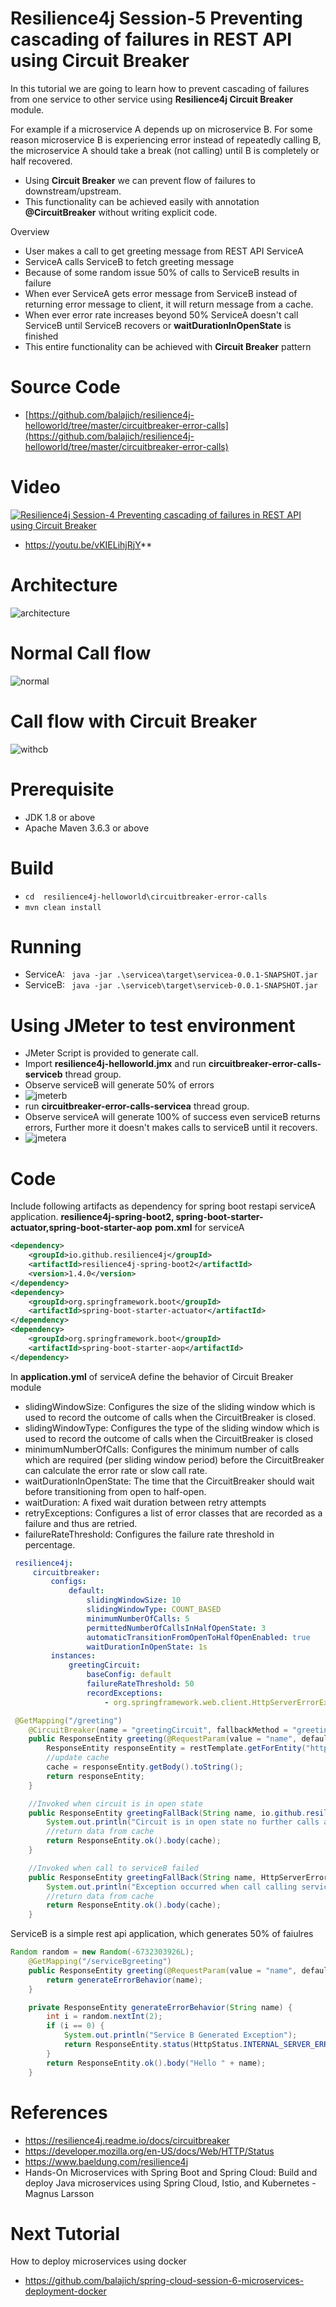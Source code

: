 # Resilience4j Session-5  Preventing cascading of failures in REST API using Circuit Breaker 
In  this tutorial we are going to learn how to prevent cascading of failures from one service to other service using 
**Resilience4j Circuit Breaker** module.

For example if a microservice A depends up on microservice B. For some reason microservice B is experiencing error 
instead of repeatedly calling B, the microservice A should take a break (not calling) until B is completely or half recovered.   
 
- Using **Circuit Breaker** we can prevent flow of failures to downstream/upstream.
- This functionality can be achieved easily with annotation **@CircuitBreaker** without writing explicit code. 

Overview
- User makes a call to get greeting message from  REST API ServiceA
- ServiceA calls ServiceB to fetch greeting message
- Because of some random issue 50% of calls to ServiceB results in failure
- When ever ServiceA gets error message from ServiceB instead of returning error message to client, it will return message from 
a cache.
- When ever error rate increases beyond 50% ServiceA doesn't call ServiceB until ServiceB recovers or **waitDurationInOpenState** is finished
- This entire functionality can be achieved with  **Circuit Breaker** pattern
# Source Code 
- [https://github.com/balajich/resilience4j-helloworld/tree/master/circuitbreaker-error-calls](https://github.com/balajich/resilience4j-helloworld/tree/master/circuitbreaker-error-calls) 
# Video
[![Resilience4j Session-4  Preventing cascading of failures in REST API using Circuit Breaker](https://img.youtube.com/vi/vKIELihjRjY/0.jpg)](https://www.youtube.com/watch?v=vKIELihjRjY)
- https://youtu.be/vKIELihjRjY**
# Architecture
![architecture](architecture.png "architecture")
# Normal Call flow
![normal](normal.png "normal")
# Call flow with Circuit Breaker
![withcb](withcb.png "withcb")
# Prerequisite
- JDK 1.8 or above
- Apache Maven 3.6.3 or above
# Build
- ``` cd  resilience4j-helloworld\circuitbreaker-error-calls ```
- ``` mvn clean install ```

# Running 
- ServiceA: ```  java -jar .\servicea\target\servicea-0.0.1-SNAPSHOT.jar  ```
- ServiceB: ```  java -jar .\serviceb\target\serviceb-0.0.1-SNAPSHOT.jar  ```

# Using JMeter to test environment
- JMeter Script is provided to generate call.
- Import **resilience4j-helloworld.jmx** and run **circuitbreaker-error-calls-serviceb** thread group.
- Observe serviceB will generate 50% of errors
- ![jmeterb](jmeterb.png "jmeterb")
- run **circuitbreaker-error-calls-servicea** thread group.
- Observe serviceA will generate 100% of success even serviceB returns errors, Further more it doesn't makes calls 
to serviceB until it recovers.
- ![jmetera](jmetera.png "jmetera")
# Code
Include following artifacts as dependency for spring boot restapi serviceA application. **resilience4j-spring-boot2,
spring-boot-starter-actuator,spring-boot-starter-aop**
**pom.xml** for serviceA
```xml
<dependency>
    <groupId>io.github.resilience4j</groupId>
    <artifactId>resilience4j-spring-boot2</artifactId>
    <version>1.4.0</version>
</dependency>
<dependency>
    <groupId>org.springframework.boot</groupId>
    <artifactId>spring-boot-starter-actuator</artifactId>
</dependency>
<dependency>
    <groupId>org.springframework.boot</groupId>
    <artifactId>spring-boot-starter-aop</artifactId>
</dependency>
```
In **application.yml** of serviceA define the behavior of Circuit Breaker module
- slidingWindowSize: Configures the size of the sliding window which is used to record the outcome of calls when the CircuitBreaker is closed.
- slidingWindowType: Configures the type of the sliding window which is used to record the outcome of calls when the CircuitBreaker is closed
- minimumNumberOfCalls: Configures the minimum number of calls which are required (per sliding window period) before the CircuitBreaker can calculate the error rate or slow call rate.
- waitDurationInOpenState: The time that the CircuitBreaker should wait before transitioning from open to half-open.
- waitDuration: A fixed wait duration between retry attempts
- retryExceptions: Configures a list of error classes that are recorded as a failure and thus are retried.
- failureRateThreshold: Configures the failure rate threshold in percentage.
```yaml
 resilience4j:
     circuitbreaker:
         configs:
             default:
                 slidingWindowSize: 10
                 slidingWindowType: COUNT_BASED
                 minimumNumberOfCalls: 5
                 permittedNumberOfCallsInHalfOpenState: 3
                 automaticTransitionFromOpenToHalfOpenEnabled: true
                 waitDurationInOpenState: 1s
         instances:
             greetingCircuit:
                 baseConfig: default
                 failureRateThreshold: 50
                 recordExceptions:
                     - org.springframework.web.client.HttpServerErrorException
```
```java
 @GetMapping("/greeting")
    @CircuitBreaker(name = "greetingCircuit", fallbackMethod = "greetingFallBack")
    public ResponseEntity greeting(@RequestParam(value = "name", defaultValue = "World") String name) {
        ResponseEntity responseEntity = restTemplate.getForEntity("http://localhost:8081/serviceBgreeting?name=" + name, String.class);
        //update cache
        cache = responseEntity.getBody().toString();
        return responseEntity;
    }

    //Invoked when circuit is in open state
    public ResponseEntity greetingFallBack(String name, io.github.resilience4j.circuitbreaker.CallNotPermittedException ex) {
        System.out.println("Circuit is in open state no further calls are accepted");
        //return data from cache
        return ResponseEntity.ok().body(cache);
    }

    //Invoked when call to serviceB failed
    public ResponseEntity greetingFallBack(String name, HttpServerErrorException ex) {
        System.out.println("Exception occurred when call calling service B");
        //return data from cache
        return ResponseEntity.ok().body(cache);
    }
```
ServiceB is a simple rest api application, which generates 50% of faiulres
```java
Random random = new Random(-6732303926L);
    @GetMapping("/serviceBgreeting")
    public ResponseEntity greeting(@RequestParam(value = "name", defaultValue = "serviceB") String name) {
        return generateErrorBehavior(name);
    }

    private ResponseEntity generateErrorBehavior(String name) {
        int i = random.nextInt(2);
        if (i == 0) {
            System.out.println("Service B Generated Exception");
            return ResponseEntity.status(HttpStatus.INTERNAL_SERVER_ERROR).body("Service B Generated Exception");
        }
        return ResponseEntity.ok().body("Hello " + name);
    }
```

# References
- https://resilience4j.readme.io/docs/circuitbreaker
- https://developer.mozilla.org/en-US/docs/Web/HTTP/Status
- https://www.baeldung.com/resilience4j
- Hands-On Microservices with Spring Boot and Spring Cloud: Build and deploy Java microservices 
using Spring Cloud, Istio, and Kubernetes -Magnus Larsson
# Next Tutorial
How to deploy microservices using docker
- https://github.com/balajich/spring-cloud-session-6-microservices-deployment-docker